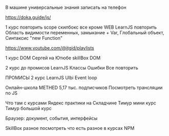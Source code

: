 В машине универсальные знания записать на телефон

https://doka.guide/js/

1 курс повторить scope
скилбокс все кроме WEB
LearnJS повторить Область видимости переменных, замыкание + Var, Глобальный объект, Синтаксис "new Function"

https://www.youtube.com/@itgid/playlists

1 курс DOM
Сергей на Ютюбе
skillBox DOM

2 курс до промисов
LearnJS Классы Ошибки
Все повторить

ПРОМИСЫ
2 курс
LearnJS
Ulbi Event loop

Онлайн-школа METHED
5,17 тыс. подписчиков
Посмотреть трансляции по JS

Что там с курсами Яндекс практики на Складчине
Тимур мини курс
Тимур большой курс

Браузер: документ, события, интерфейсы

SkillBox разное
посмотреть что есть разное в курсах
NPM
